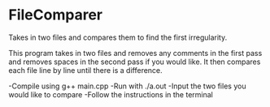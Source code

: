 # FileComparer
Takes in two files and compares them to find the first irregularity.

This program takes in two files and removes any comments in the first pass and removes spaces in the second pass if you would like. It then compares each file line by line until there is a difference.

-Compile using g++ main.cpp
-Run with ./a.out
-Input the two files you would like to compare
-Follow the instructions in the terminal
